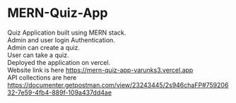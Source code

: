 # MERN-Quiz-App
Quiz Application built using MERN stack.\
Admin and user login Authentication.\
Admin can create a quiz.\
User can take a quiz.\
Deployed the application on vercel.\
Website link is here https://mern-quiz-app-varunks3.vercel.app  
API collections are here https://documenter.getpostman.com/view/23243445/2s946chaFP#75920632-7e59-4fb4-889f-109a437dd4ae

